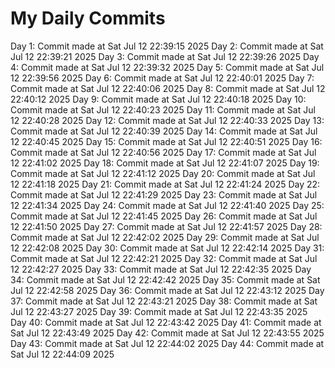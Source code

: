 # My Daily Commits

Day 1: Commit made at Sat Jul 12 22:39:15 2025
Day 2: Commit made at Sat Jul 12 22:39:21 2025
Day 3: Commit made at Sat Jul 12 22:39:26 2025
Day 4: Commit made at Sat Jul 12 22:39:32 2025
Day 5: Commit made at Sat Jul 12 22:39:56 2025
Day 6: Commit made at Sat Jul 12 22:40:01 2025
Day 7: Commit made at Sat Jul 12 22:40:06 2025
Day 8: Commit made at Sat Jul 12 22:40:12 2025
Day 9: Commit made at Sat Jul 12 22:40:18 2025
Day 10: Commit made at Sat Jul 12 22:40:23 2025
Day 11: Commit made at Sat Jul 12 22:40:28 2025
Day 12: Commit made at Sat Jul 12 22:40:33 2025
Day 13: Commit made at Sat Jul 12 22:40:39 2025
Day 14: Commit made at Sat Jul 12 22:40:45 2025
Day 15: Commit made at Sat Jul 12 22:40:51 2025
Day 16: Commit made at Sat Jul 12 22:40:56 2025
Day 17: Commit made at Sat Jul 12 22:41:02 2025
Day 18: Commit made at Sat Jul 12 22:41:07 2025
Day 19: Commit made at Sat Jul 12 22:41:12 2025
Day 20: Commit made at Sat Jul 12 22:41:18 2025
Day 21: Commit made at Sat Jul 12 22:41:24 2025
Day 22: Commit made at Sat Jul 12 22:41:29 2025
Day 23: Commit made at Sat Jul 12 22:41:34 2025
Day 24: Commit made at Sat Jul 12 22:41:40 2025
Day 25: Commit made at Sat Jul 12 22:41:45 2025
Day 26: Commit made at Sat Jul 12 22:41:50 2025
Day 27: Commit made at Sat Jul 12 22:41:57 2025
Day 28: Commit made at Sat Jul 12 22:42:02 2025
Day 29: Commit made at Sat Jul 12 22:42:08 2025
Day 30: Commit made at Sat Jul 12 22:42:14 2025
Day 31: Commit made at Sat Jul 12 22:42:21 2025
Day 32: Commit made at Sat Jul 12 22:42:27 2025
Day 33: Commit made at Sat Jul 12 22:42:35 2025
Day 34: Commit made at Sat Jul 12 22:42:42 2025
Day 35: Commit made at Sat Jul 12 22:42:58 2025
Day 36: Commit made at Sat Jul 12 22:43:12 2025
Day 37: Commit made at Sat Jul 12 22:43:21 2025
Day 38: Commit made at Sat Jul 12 22:43:27 2025
Day 39: Commit made at Sat Jul 12 22:43:35 2025
Day 40: Commit made at Sat Jul 12 22:43:42 2025
Day 41: Commit made at Sat Jul 12 22:43:49 2025
Day 42: Commit made at Sat Jul 12 22:43:55 2025
Day 43: Commit made at Sat Jul 12 22:44:02 2025
Day 44: Commit made at Sat Jul 12 22:44:09 2025
